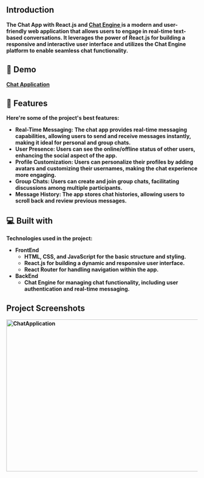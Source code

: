 <b>

<h2>Introduction</h2>
<p> The Chat App with React.js and <a href="https://chatengine.io/"> Chat Engine </a> is a modern and user-friendly web application that allows users to engage in real-time text-based conversations. It leverages the power of React.js for building a responsive and interactive user interface and utilizes the Chat Engine platform to enable seamless chat functionality.</p>

<h2> 🚀 Demo </h2>
<a href="https://krushi24112002.github.io/CHAT-APPLICATION/"> Chat Application </a>

<h2>🧐 Features</h2>

Here're some of the project's best features:

- Real-Time Messaging: The chat app provides real-time messaging capabilities, allowing users to send and receive messages instantly, making it ideal for personal and group chats.
- User Presence: Users can see the online/offline status of other users, enhancing the social aspect of the app.
- Profile Customization: Users can personalize their profiles by adding avatars and customizing their usernames, making the chat experience more engaging.
- Group Chats: Users can create and join group chats, facilitating discussions among multiple participants.
- Message History: The app stores chat histories, allowing users to scroll back and review previous messages.

<h2>💻 Built with</h2>

Technologies used in the project:

- FrontEnd
   - HTML, CSS, and JavaScript for the basic structure and styling.
   - React.js for building a dynamic and responsive user interface.
   - React Router for handling navigation within the app.
- BackEnd
   - Chat Engine for managing chat functionality, including user authentication and real-time messaging.

 <h2> Project Screenshots </h2>
<img width="800" height="400" alt="ChatApplication" src="https://github.com/Krushi24112002/CHAT-APPLICATION/assets/84612397/9be01429-73b3-4653-bc35-330a6c752e01">

</b>
